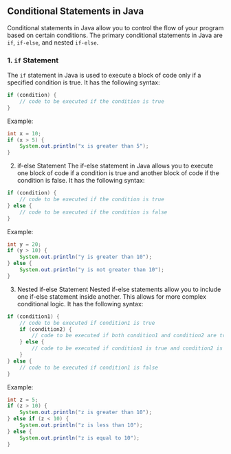 ## Conditional Statements in Java

Conditional statements in Java allow you to control the flow of your program based on certain conditions. The primary conditional statements in Java are `if`, `if-else`, and nested `if-else`.

### 1. `if` Statement

The `if` statement in Java is used to execute a block of code only if a specified condition is true. It has the following syntax:

```java
if (condition) {
    // code to be executed if the condition is true
}
```
Example:

```java
int x = 10;
if (x > 5) {
    System.out.println("x is greater than 5");
}
```

2. if-else Statement
The if-else statement in Java allows you to execute one block of code if a condition is true and another block of code if the condition is false. It has the following syntax:

```java
if (condition) {
    // code to be executed if the condition is true
} else {
    // code to be executed if the condition is false
}
```
Example:

```java
int y = 20;
if (y > 10) {
    System.out.println("y is greater than 10");
} else {
    System.out.println("y is not greater than 10");
}
```

3. Nested if-else Statement
Nested if-else statements allow you to include one if-else statement inside another. This allows for more complex conditional logic. It has the following syntax:

```java
if (condition1) {
    // code to be executed if condition1 is true
    if (condition2) {
        // code to be executed if both condition1 and condition2 are true
    } else {
        // code to be executed if condition1 is true and condition2 is false
    }
} else {
    // code to be executed if condition1 is false
}
```
Example:

```java
int z = 5;
if (z > 10) {
    System.out.println("z is greater than 10");
} else if (z < 10) {
    System.out.println("z is less than 10");
} else {
    System.out.println("z is equal to 10");
}
```
